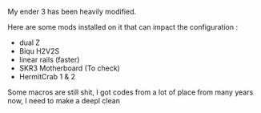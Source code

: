 My ender 3 has been heavily modified.

Here are some mods installed on it that can impact the configuration : 
- dual Z
- Biqu H2V2S
- linear rails (faster)
- SKR3 Motherboard (To check)
- HermitCrab 1 & 2

Some macros are still shit, I got codes from a lot of place from many years now, I need to make a deepl clean
